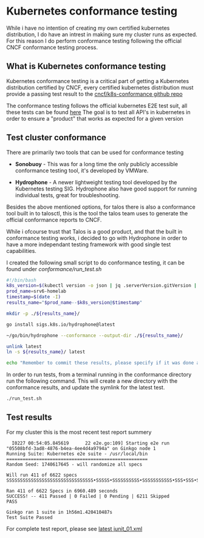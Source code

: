 # Kubernetes conformance testing
While i have no intention of creating my own certified kubernetes distribution, I do have an intrest in making sure my cluster runs as expected. For this reason I do perform conformance testing following the official CNCF conformance testing process.

## What is Kubernetes conformance testing
Kubernetes conformance testing is a critical part of getting a Kubernetes distribution certified by CNCF, every certified kubernetes distribution must provide a passing test result to the [cncf/k8s-conformance github repo](https://github.com/cncf/k8s-conformance) 


The conformance testing follows the official kubernetes E2E test suit, all these tests can be found [here](https://github.com/kubernetes/kubernetes/tree/master/test/e2e) The goal is to test all API's in kubernetes in order to ensure a "product" that works as expected for a given version

## Test cluster conformance
There are primarily two tools that can be used for conformance testing

- **Sonobuoy** - This was for a long time the only publicly accessible conformance testing tool, it's developed by VMWare.

- **Hydrophone** - A newer lightweight testing tool developed by the Kubernetes testing SIG. Hydrophone also have good support for running individual tests, great for troubleshooting. 

Besides the above mentioned options, for talos there is also a conformance tool built in to talosctl, this is the tool the talos team uses to generate the official conformance reports to CNCF.

While i ofcourse trust that Talos is a good product, and that the built in conformance testing works, i decided to go with Hydrophone in order to have a more independant testing framework with good single test capabilities.

I created the following small script to do conformance testing, it can be found under *conformance/run_test.sh*
```bash
#!/bin/bash
k8s_version=$(kubectl version -o json | jq .serverVersion.gitVersion | sed 's/\"//g')
prod_name=srv6-homelab
timestamp=$(date -I)
results_name="$prod_name--$k8s_version@$timestamp"

mkdir -p ./${results_name}/

go install sigs.k8s.io/hydrophone@latest

~/go/bin/hydrophone --conformance --output-dir ./${results_name}/

unlink latest
ln -s ${results_name}/ latest

echo "Remember to commit these results, please specify if it was done as part of an upgrade, cluster rebuild, or improvement"
```

In order to run tests, from a terminal running in the conformance  directory run the following command. This will create a new directory with the conformance results, and update the symlink for the latest test.
```bash
./run_test.sh
```



## Test results
For my cluster this is the most recent test report summery
```
  I0227 00:54:05.845619      22 e2e.go:109] Starting e2e run "05508bfd-3ad8-4876-b4ea-4ee4d4a9794a" on Ginkgo node 1
Running Suite: Kubernetes e2e suite - /usr/local/bin
====================================================
Random Seed: 1740617645 - will randomize all specs

Will run 411 of 6622 specs
SSSSSSSSSSSSSSSSSSSSSSSSSSSSSSSS•SSSSS•SSSSSSSSSS•SSSSSSSSSSS•SSS•SSS•SSSSSSSSSSS•SSSSS•SSSSSSSSSSSSSSSSSSSSSSSSSSSSSSSSSSSSSSSSSS•SSSSSSSSSSSSSS•SSSSSSSSSS•SSSSSSSSSSSSSSSSSSSSSSSSSSSSSSSS•SSSSSSSSS•SSSS•SSSSSSSSSSSSSSSSSSSSSSSSSSSSSSSSSSSSSSSS•SSSSSSSSSSSSSSS•SSSSSSSSSSSS•SSSSS••SSSSSSSSSSSSSSSSSSSSS•SSSSSSSSSSSSSSSSSSSSSS•SSSSSSSSSSSSSSSSSSSSSSSSSSSSSSSSSSSSSSSSSSSS•SSSSSSSSSSSSSSSSSSS•SSSSSSSSSSSSSSS••SSS•SSSSSSSSSSSSSSSSSSSSSSSSSSSS•SSSSSSSSSSSSSSSS•SSSSSSSSSSSSSS•S•SSS•SSSSSSSSSSSSS•SSSSSSSSSSSSSS•SS•SSSSSSSSSSSS•SSSSSSSSSSSSSS•SSSSSSSSSSSSSSSSSSSSSSSSS•SSSSSSSSSSSSSSS•SSSSSSSSSS•SSSSS•SSSSSSSSS•S•SSSSSSSSSSSSS•SS•SSSSSSSSSSSSSSSS•SSSSSSSS•SSSS•SSSSS•SSSSSSSSSSS•S•SSSSSSS•SSSSSSSSSSSSSSSSSSSSSSSSSSS•SSSSS••SSSSSSSSS•SSSSSSSSSSSSSSSSSSSSSSSS•SSSSSSSSSSSSSSSSSSSSS•S•SSSSSSSSSSSSSSSSSSSSSSSSSSSSSSSSSS•SSSSSS••SSSSSSSSSSSSSSSSSSSSSSS•SSS•SSSSSSSSSSSSSSSSSS•SSSSSSSSSSSSSSSSSSS•SSSSSSSSSSSSSSSSSSSSSSSSSSSSSS•SSSSSSSSSSSSSSSSSSS•SSSSSSSSSSSSSSSSSSSSSSSSSS•SSSSSS•SS•SSSSSSSSSSSSSSSSSSSSS•SSSSSS•SSSSSSSSSSSSSSSSSSS•SS•SSSSSSSSSSSSSSSSSSSSSSSSSSSSSS•SSSSSSSSSSSSSSSSSSS•SSSSSSSS•SSSSSSSSSSSSSSSS•SSSSSSSSSSSSSSSSS•SSSSSSSSSSSSSSSSSSSSSSSSSSSSSSSSSSSSSSS•SSS•SSSSSSSSSS•SSSSSSSSSSSSSSSSSSSSSSSSSSSSSSSSSSSSSSSSSSSSSSSS•SSSSSSSSS•SSSSSSSSSSSSSSS•SS•SS•SSSSSSSSSSSSSSSSSSSSSSSSSSSSSSS•SSS•SSSSSSSSSSSSSSSSSSSSS•SS•SSSSSSSSSSSSSSSSSSSSSSSSSSSSSSSSSSSS•SSSSSSSSSSSSSSSSSSSSSSSSSSSSSSSSSSSSSSSSSSSSSSSS•SSSS•SSSSSS•SSSSSSSSSSSSSSSSSSSSSSSSSSSSSSSSSSSSSSS•SSSSSSSSSSSSSSSSSS••SS•S•SSSSSSSSSSSSSSSSSSSSSSSSSSSSSSSSSSSSSSSSSSS•SSSSS•SSSSSSSSSSSSSSSSS•SSSSSSSSSSSSSSSSSSSSSSSS•SSSSSSSSSS•SSSSSSSSSSSSSSSSSSSSSSSSSSSSSSSSSSSSSSSS•SSSSS•SSSSSSSSS•SS•SSSSSSSSSSS•SSSSSSSSSSSSSSSSSSSSSSSSSSSSSSSSSSSSSSSSSSSSSSSSSSSSSSSSSSSSSSSSSSSSSSSSSSSSSSSS•SSSSSSSSSSSSSSSS•SSSSSSSSSSSSSSSS•SSSSSS•SSSSSSSSSSSSSSSSS•SSSSSSSSSSSSSSSSSSSSS•SSSSSSSSSS•SSSSSSSS•SSSSSSSSSSSSS•SSSSSSSSSSSSSSSSSSSSSSSSSSSSSS•SSSSSSSSSSSSSSS•SSSS•SSSSSSSSSSSSSSSSSSSSSSSSSS•SSSSSSSSS•SSS•SS•SSSSSSSSS•SSSSSSSSSSSSSSSSSSSSSSSSSSSSSSSSSSSS•SSSSSS•S•SSSSSSSSSSSSSSSSSSSSSSSSSSSSSSS•SSSSSSSSSSSS•SSSSSSSSSS••SS•SSSSSSSSSSSSSSSSSSSSSSSSSSSSSSSSSSSSSSSS•SSSSSSSSSSSSSSSSSSSSSSSSSSSSS•SSSSSSSSSSSSSSSS•SSSSSSSSSS••SSSSSSSSSSSSSSSSSSSSSSSSSSSSSSSSS•SSSSSSSSSSSSSSSSSS•SSS•SSSS•SSSSSSS•SSSSSSSSSSSSS•SSSSSSSSSSSSSSSSSSSSSSSSSSSSSSSSSSSS•SSSSSSSSSSSSSSSSSSSSSSS•SSSSSSSSSSSSSS•SSSSSSSS•SSSSSSS•SSSSSSSSSSSSSSSS•SSSSSSSSSSSSSSSSSS••SSSSS•SSSSSSSSSSSSSSSSSSSSSSSSSSSSSSSSSSSSS•SSSSSSSSSS•SSSSS•SSSSSSSSSSSSSSSSSS•SSS•SSSSSSSSSSSSSSSSSSSSSSS•SSSSSSSSSSSSSSSSSSSSSS•SSSSSSSSSSSSSSSSSSSS•SSSSSSSSSSS•SSSSSSSSSS•SSSSSSSSSSSSSSS•SSSSSSSSSSSSSSSSSS•SS•SSSSSSSSSSSSSSSS•SSSSSSSS•SSSSSSSSSSSSSSSSSSSSSSS•SSSSSSSSSSSSSSSSS•SSSSS•SSSSSS•SSSSSSS•SSSSSSSS•SSSSSSSSSSSSSSSSSSSSSSSSSSSSSSSSSSSSSSSSSSSS•SSSSSSSS•SSSSSSSSSSSSSSSSSSS•S•SSSSSS•SSSSSSSSS•SSSSS•SSSSSSSS•SSSSS•SSSSSSSSSSSSSSSSSS•SSSSSSS•SSSSS•S•SSSSSSSSSSSSSSSSSSSSSSSSSSSSSSSSSSS•SSSSSSSSSSSSSSSSSSSSSSSSS•SSSSSSSSSSSSSSSSSSSSSSSSSSSS•SSSSSSS•SSSSSSSS•SSSSSSS•SSSSSSSSSSSSSSSSSSSSSSSSSSSS•SSSSSSSSSSSSSSS•SSSSSSSSSSSSS•SSSSSSSSSSSSSSSSSSSSSSSSSSSSSSS•SSSS•SSSSSSSSSSSSSSSSSSSSSSSSSSSSSSSSSSSSSSSSSSSSSSSSS•SS•SSSSSSSSSSSSSSSSSSSSS•SSSS•SSSSSSSSSSSSS•SSSSSSSS•SSSSSSSSSSSSSSSSSSSSS••SSS•SSSSSSSSSSSSSSSSSSS•SSSSSSSSS•SSS•SSSSSSSSSSSSSS•SSSSSSSSSSSSSSSSSSSSSSSSS•SS•SS•SSSS•SSSSSSSSS•SSSSSSSSSSSSSSSSSSSSSSSSSSSSSSSSSSS••SSSS•SSSSS•SS•SSS•SSSSSSSSSSSSSSSSSSSSSSSS•SSSSSS•SS•SSSSSSSSSSSSSSSSSSSSSSSSSSSSSSSSSSSSSSSSSSSSSSSSSSSSSSSSSSSSSSS•SSSSS•SSSSSSSSS•SSSSSSSSSSSSSS•SSSSSSSSSSS•SS•SSSSSSSSSSSSSSSSSSSSSSSSSSSSSSSSSSSSSSSSSS•SSSSSSSSS•SSSSSSSSSSS•SS•SSSSSSSSSSSSSSSSSSSSSSS••SS•SSSSSSS•SSSSSSSSSSSSSSSSS•SS•SSSSSSSSSSSSSSS••SS•SSSSSSSSSSSSSSSSS•SSSS•SSSSSSSSSSSSSSSSSSSSSSSSSS•SS•SSSSSSSS•SSSSSSSSSSSSSSSSSSSSSSSSSSSSSSSSSSSSSSSSSSSSSSSSSSSSSSSSSSSSSSSSSSSSSSSSSSSSSSSSSSSSSSSSSSSS•SSSSSSSSSSS•SSSSSSSSS•SSSSSSSSSSSSSSS•SSSSSSSSSSSSSSSS•SSSSS•SSSSSSSSSSSSSSSSSSSSSSSSSSSSSSSSSS•SSSSSSSSSSSSSSSSSSSSS•SSSSSSSSSSSSSS•SSSSSSSSSSSSSSSSSSSSSSSSSSSSSSSSSSSSSSSSSSSSSSS•SSSSSSSSSSSSSSSSSSSSSSSSSSS•SSSSSSSSSSSSSSSSSSSSSSSSSSSSSSSSSSSSSSSSSSSS•SSSSSSSSSSS•SSSSSSSSSSSSSSSSSSSSSSSSSSSSSSSS•SSSSSSSSSSSSSSSSSSSSSSSSSSSSSSSSSSSSSSSSSSSSSS•SSSSSSSSSSSSSSSSSSSS•SSSSSSSSSSSS•SSSSSSSSSSSSSSSSSSSSSSSSSSSSSSSSSSSSS•SSSSSSSSS•S•SSSSSSSSSSSS•SSS•SS•SSSSS•SSSSSSSSSSSS•SSSSSSSS•SSSSSSSSSSSSSSSSSSSS•SSSSSSSSSSSSSSSSSSSSSSSS•SSSSS•SSSSSSSSSSSSS•SSSSSSSSSSSSSSSSSSSSSSSSSS•SSSSSSSSSSSSSSSSSSSSSSSSSSSSSSSSSSSSSSSSSSSSSSSSSS•SS•SSSSSSSSSSSSSSSSSSSSSSSSSSSSSSSSSSSSSSSSSSSSSSSSSSSSSSSSS•SSSSSSSSSSSSSSSSSSSSSSSSSSSSSSSSSSSSSSSSSSSSSSSSSSSSSSSSSSSSSSSSSSSSSSSSSSSSSSSS•SSS•SSSSSSSSSSSSSSSSSSSSSSSSSSSSSSSSS•SSS•SSSSSSSSSSSSSSSSSSS•SSSSSSSSSSSS•SSSSS•SSSSSSS•SSSSSSSSS•SS••S•SSS•SSSSSSSSSSSS•SSSSSSSSSSSSSSSSSSSSSSSSSS•SSSS•SSSSSSSSSSSSSSSSSSSSS•SSSSSSSSS•SSSSSSSSSSS•SSSSSSSSSSSSSSSSSSS•SSSSSSSSSSSSSSSSSSSSSSSSSSSSSSS•SSSSSSSSSSSSSSSSSSSSSSSS•SSSSSSSSSSS•SS•SSSSSSSSSSSSSSSSSSSSSSSSSSSSSS•SSSSSSSSSS•SSSSSSSSSSSSSSSSSSSS•SSSSSSSSSSSSSSSSSSSSSSSSSSSSSSSSSSSS•SSSSSSSSSSSSSSSSSSSSSSSSS•SSSSSSSSSSSSSSSSSSSSSS•SSSSSSSSSSSS•SSSS•SSSSSSSSSSSSSSSS•SSSSSSSSS•S•SSSSSSSSSSSSSS•SSSSSS•SSSSSSSSSSSSSSSSSSSSSSSS•SSSSSSSSSSSSSSSSSS•SSSSSSSSSSSS•SSSSSSSSSSSSSSSSSSSSSSSSSSSSSSSS•SSSSSSSSSSSSSSSSSSSSSSSSSSSSSSSSSSS•SSSSSSSSSS•SSSSSSSSSSSSSSS•SSSSSSSSSSSSS•SSSSSSSS•SSSSSSSSSSSSSSSSSSSSSSSSSSSSSSSSSSSSSSSSSSSSSSSSSSSSSSSSSSSSSSSSSSSSSSSSSSSSSSSSSSSSSSSSSSSSSSSSSS•••SSSSSSSS•S•SSSSSSSSSSSSSSSSSSSSSSSSSSSSSSSSSSSSSSSSSSSSSSSSSSSSSSSSSSSSSSSSSSSS•SSSSSSSSSSSSSSSSSSSSSSSSSSSSSSSS•SSSSSSSSSSSSSSSSSSSSSS••SSSSSSSSSSSS•SSSSSSSSSSSSSSSSSSSSSSSSSSSSSSS•SSSSSSS•SSSSSSSSSSSS•SSSSSSSSSSSSSSSSSSSSSS•SSSSSSSSSSSSSSSSSSSS•SSSSSSSSSSSSSS•SSS•SSSSSS••SSSSSS•SSSSSSSSSSSSSSSSSSSSSSSS•SSSSSSSSSSSSSSSSSSSSSSSSSSSSS•S•SSSSSSSSSSSSSSSSSSSSSSSSSSSSSSSSSSSSSS••SSSSSS•SSSSSSSSSSSSSSSSSSSSSSSSSSSSSSSSSSSSSSSS•SSSSSSSSS•SSSSSSSS••SSSSSS•SSSSSSSSSSSSSSSSSSSSSS•SSSSSS•SSSSSSSSSSSSSSSSSSSSSSSSSSSSSSSS•SSSSSSSSS•SSSSSSSSSSSSSSSSSSSSSSSSSSS•SSSSSSSSSSSSSSSSSSSSSSSSS•SSSSSSSSSSSS•SSSSSSSSSSSSSSSSSSSS•SSSSSSSSSSSSSSSSSSSSSSSSSSSSSSSSSSSS•SSSSSSSSSSSSSSSSSSSSSSSSSSS•SSSSSSSSSSSSSSSSSSSSSSSSSSSSSSSSS•SSSSSSSSSSSSSSSSSSS•SSS•SS•SSSSSSSSSSSSSS•SSSSSSSSSSS•SSSSS•SSSSSSSSSSSSSSSSSSS•SSSSSSSSSSSSSSSSSSSSSSSSSSSSS•SSSSSSSSSSSSSSSSSSSSSSSSSSSSSSSSSSSSSSSSSSSSSSSSSSSSSSSSSSSSSSSSSSSSSS•SSSSSSSSSSSSSSSSSSSSSSS•SSSSSSSSSSS•SS••SSSSSSS•SSSSSSSSSSSSSSSS•SSSSSS•S•SSSSS•S•SSSSSSSSSSSSSSSSSSSSSSSSSSSSSSS•SSSSSSSSSSSSSSSS•SSSSSSSSSSSSSSSSSSS•SSSSSSSSSSSSSS•SSSSS•SSSSSSSSSS•SSSSSSSSSSSS•SSSSSSSSSSSSSSSSSSSSSSSSSSSSSSSSSSS•SSSSS•SSS•SSSSSSSSSSSSS•SSSSSSSSSSSSSSSSSSSSSSSSSSSSSS•SS••SSSSSSSSS•SSSSSS•SSSSSSS•SSSSSSSSSSSSSSSSSSSSSSSSSSSSSSSS•SSSSSSSSSSSSSSSSSSSS•SSSSSSSSSSSSSSSSSSSSSSSSSSS

Ran 411 of 6622 Specs in 6960.489 seconds
SUCCESS! -- 411 Passed | 0 Failed | 0 Pending | 6211 Skipped
PASS

Ginkgo ran 1 suite in 1h56m1.420410487s
Test Suite Passed
```
For complete test report, please see [latest junit_01.xml](https://github.com/AndersBallegaard/homelab-k8s/blob/main/conformance/latest/junit_01.xml)
